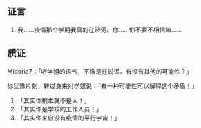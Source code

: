 ## 证言

1. 我……疫情那个学期我真的在沙河。你……你不要不相信嘛……

## 质证

Midoria7：「听学姐的语气，不像是在说谎。有没有其他的可能性？」

你犹豫片刻，转过身来对学姐说：「有一种可能性可以解释这个矛盾！」

1. 「其实你根本就不是人！」
2. 「其实你是学校的工作人员！」
3. 「其实你来自没有疫情的平行宇宙！」
